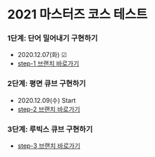 # 2021 마스터즈 코스 테스트

### 1단계: 단어 밀어내기 구현하기
 - 2020.12.07(화) ☑
 - [step-1 브랜치 바로가기](https://github.com/sanhee/codesquad_2021_masters_test/tree/step-1)
### 2단계: 평면 큐브 구현하기
 - 2020.12.09(수) Start
 - [step-2 브랜치 바로가기](https://github.com/sanhee/codesquad_2021_masters_test/tree/step-2)
### 3단계: 루빅스 큐브 구현하기
 - [step-3 브랜치 바로가기](https://github.com/sanhee/codesquad_2021_masters_test/tree/step-3)


